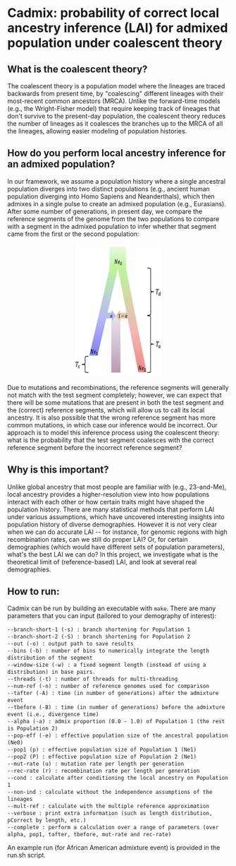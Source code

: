 # Cadmix: probability of correct local ancestry inference (LAI) for admixed population under coalescent theory

## What is the coalescent theory?
The coalescent theory is a population model where the lineages are traced backwards from present time, by "coalescing" different lineages with their most-recent common ancestors (MRCA). Unlike the forward-time models (e.g., the Wright-Fisher model) that require keeping track of lineages that don't survive to the present-day population, the coalescent theory reduces the number of lineages as it coalesces the branches up to the MRCA of all the lineages, allowing easier modeling of population histories. 

## How do you perform local ancestry inference for an admixed population?
In our framework, we assume a population history where a single ancestral population diverges into two distinct populations (e.g., ancient human population diverging into Homo Sapiens and Neanderthals), which then admixes in a single pulse to create an admixed population (e.g., Eurasians). After some number of generations, in present day, we compare the reference segments of the genome from the two populations to compare with a segment in the admixed population to infer whether that segment came from the first or the second population:  
<div align="center">
    <img src="model.png" width="200" height="300"/>
</div>

Due to mutations and recombinations, the reference segments will generally not match with the test segment completely; however, we can expect that there will be some mutations that are present in both the test segment and the (correct) reference segments, which will allow us to call its local ancestry. It is also possible that the wrong reference segment has more common mutations, in which case our inference would be incorrect. Our approach is to model this inference process using the coalescent theory: what is the probability that the test segment coalesces with the correct reference segment before the incorrect reference segment?

## Why is this important?
Unlike global ancestry that most people are familiar with (e.g., 23-and-Me), local ancestry provides a higher-resolution view into how populations interact with each other or how certain traits might have shaped the population history. There are many statistical methods that perform LAI under various assumptions, which have uncovered interesting insights into population history of diverse demographies. However it is not very clear when we can do accurate LAI -- for instance, for genomic regions with high recombination rates, can we still do proper LAI? Or, for certain demographies (which would have different sets of population parameters), what's the best LAI we can do? In this project, we investigate what is the theoretical limit of (reference-based) LAI, and look at several real demographies.

## How to run:
Cadmix can be run by building an executable with ```make```. There are many parameters that you can input (tailored to your demography of interest):
```
--branch-short-1 (-s) : branch shortening for Population 1
--branch-short-2 (-S) : branch shortening for Population 2
--out (-o) : output path to save results
--bins (-b) : number of bins to numerically integrate the length distribution of the segment
--window-size (-w) : a fixed segment length (instead of using a distribution) in base pairs.
--threads (-t) : number of threads for multi-threading
--num-ref (-n) : number of reference genomes used for comparison
--tafter (-A) : time (in number of generations) after the admixture event
--tbefore (-B) : time (in number of generations) before the admixture event (i.e., divergence time)
--alpha (-a) : admix proportion (0.0 - 1.0) of Population 1 (the rest is Population 2)
--pop-eff (-e) : effective population size of the ancestral population (Ne0)
--pop1 (p) : effective population size of Population 1 (Ne1)
--pop2 (P) : effective population size of Population 2 (Ne1)
--mut-rate (u) : mutation rate per length per generation
--rec-rate (r) : recombination rate per length per generation
--cond : calculate after conditioning the local ancestry on Population 1
--non-ind : calculate without the independence assumptions of the lineages
--mult-ref : calculate with the multiple reference approximation
--verbose : print extra information (such as length distribution, pCorrect by length, etc.)
--complete : perform a calculation over a range of parameters (over alpha, pop1, tafter, tbefore, mut-rate and rec-rate)
```

An example run (for African American admixture event) is provided in the run.sh script.
